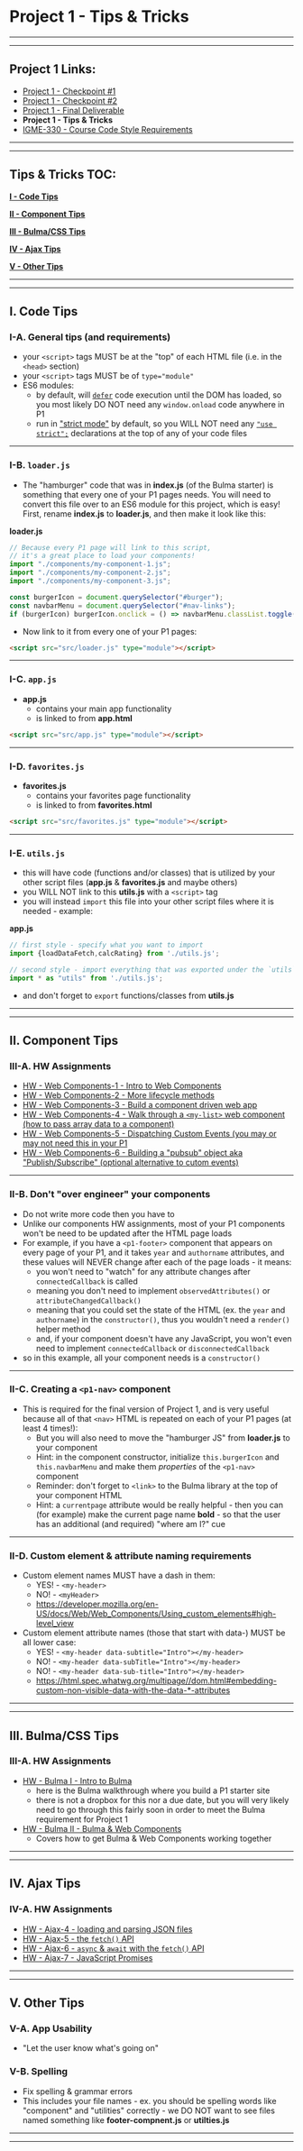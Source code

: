 # Project 1 - Tips & Tricks

<hr><hr>

## Project 1 Links:

- [Project 1 - Checkpoint #1](p1-checkpoint-1.md)
- [Project 1 - Checkpoint #2](p1-checkpoint-2.md)
- [Project 1 - Final Deliverable](p1-final.md)
- **Project 1 - Tips & Tricks**
- [IGME-330 - Course Code Style Requirements](330-code-style.md) 

<hr><hr>

## Tips & Tricks TOC:

[**I - Code Tips**](#code-tips)

[**II - Component Tips**](#component-tips)

[**III - Bulma/CSS Tips**](#css-tips)

[**IV - Ajax Tips**](#ajax-tips)

[**V - Other Tips**](#other-tips)
 
<hr><hr>

<a id="code-tips" />

## I. Code Tips

### I-A. General tips (and requirements)

- your `<script>` tags MUST be at the "top" of each HTML file (i.e. in the `<head>` section)
- your `<script>` tags MUST be of `type="module"`
- ES6 modules:
  - by default, will [`defer`](https://www.w3schools.com/tags/att_script_defer.asp) code execution until the DOM has loaded, so you most likely DO NOT need any `window.onload` code anywhere in P1
  - run in ["strict mode"](https://developer.mozilla.org/en-US/docs/Web/JavaScript/Reference/Strict_mode) by default, so you WILL NOT need any [`"use strict";`](https://www.w3schools.com/js/js_strict.asp) declarations at the top of any of your code files


<hr>

### I-B. `loader.js`

- The "hamburger" code that was in **index.js** (of the Bulma starter) is something that every one of your P1 pages needs. You will need to convert this file over to an ES6 module for this project, which is easy! First, rename **index.js** to **loader.js**, and then make it look like this:

**loader.js**

```js
// Because every P1 page will link to this script,
// it's a great place to load your components! 
import "./components/my-component-1.js";
import "./components/my-component-2.js";
import "./components/my-component-3.js";

const burgerIcon = document.querySelector("#burger");
const navbarMenu = document.querySelector("#nav-links");
if (burgerIcon) burgerIcon.onclick = () => navbarMenu.classList.toggle("is-active");

```

- Now link to it from every one of your P1 pages:

```html
<script src="src/loader.js" type="module"></script>
```
<hr>

### I-C. `app.js`

- **app.js**
  - contains your main app functionality
  - is linked to from **app.html**

```html
<script src="src/app.js" type="module"></script>
```

<hr>

### I-D. `favorites.js`

- **favorites.js**
  - contains your favorites page functionality
  - is linked to from **favorites.html**

```html
<script src="src/favorites.js" type="module"></script>
```

<hr>

### I-E. `utils.js`

- this will have code (functions and/or classes) that is utilized by your other script files (**app.js** & **favorites.js** and maybe others)
- you WILL NOT link to this **utils.js** with a `<script>` tag
- you will instead `import` this file into your other script files where it is needed - example:


**app.js**
```js
// first style - specify what you want to import
import {loadDataFetch,calcRating} from './utils.js';

// second style - import everything that was exported under the `utils` namespace
import * as "utils" from './utils.js';
```

- and don't forget to `export` functions/classes from **utils.js**

<a id="component-tips" />

<hr><hr>

## II. Component Tips

### III-A. HW Assignments

- [HW - Web Components-1 - Intro to Web Components](https://github.com/tonethar/IGME-330-Master/blob/master/notes/HW-wc-1.md)
- [HW - Web Components-2 - More lifecycle methods](https://github.com/tonethar/IGME-330-Master/blob/master/notes/HW-wc-2.md)
- [HW - Web Components-3 - Build a component driven web app](https://github.com/tonethar/IGME-330-Master/blob/master/notes/HW-wc-3.md)
- [HW - Web Components-4 - Walk through a `<my-list>` web component (how to pass array data to a component)](https://github.com/tonethar/IGME-330-Master/blob/master/notes/HW-wc-4.md)
- [HW - Web Components-5 - Dispatching Custom Events (you may or may not need this in your P1](https://github.com/tonethar/IGME-330-Master/blob/master/notes/HW-wc-5.md)
- [HW - Web Components-6 - Building a "pubsub" object aka "Publish/Subscribe" (optional alternative to cutom events)](https://github.com/tonethar/IGME-330-Master/blob/master/notes/HW-wc-6.md)

<hr>

### II-B. Don't "over engineer" your components
- Do not write more code then you have to
- Unlike our components HW assignments, most of your P1 components won't be need to be updated after the HTML page loads
- For example, if you have a `<p1-footer>` component that appears on every page of your P1, and it takes `year` and `authorname` attributes, and these values will NEVER change after each of the page loads - it means:
  - you won't need to "watch" for any attribute changes after `connectedCallback` is called
  - meaning you don't need to implement `observedAttributes()` or `attributeChangedCallback()`
  - meaning that you could set the state of the HTML (ex. the `year` and `authorname`) in the `constructor()`, thus you wouldn't need a `render()` helper method
  - and, if your component doesn't have any JavaScript, you won't even need to implement `connectedCallback` or `disconnectedCallback`
 - so in this example, all your component needs is a `constructor()`

<hr>

### II-C. Creating a `<p1-nav>` component

- This is required for the final version of Project 1, and is very useful because all of that `<nav>` HTML is repeated on each of your P1 pages (at least 4 times!):
  - But you will also need to move the "hamburger JS" from **loader.js** to your component
  - Hint: in the component constructor, initialize `this.burgerIcon` and `this.navbarMenu` and make them *properties* of the `<p1-nav>` component
  - Reminder: don't forget to `<link>` to the Bulma library at the top of your component HTML
  - Hint: a `currentpage` attribute would be really helpful - then you can (for example) make the current page name **bold** - so that the user has an additional (and required) "where am I?" cue 

<hr>
 
### II-D. Custom element & attribute naming requirements
- Custom element names MUST have a dash in them:
  - YES! - `<my-header>`
  - NO! - `<myHeader>`
  - https://developer.mozilla.org/en-US/docs/Web/Web_Components/Using_custom_elements#high-level_view
- Custom element attribute names (those that start with data-) MUST be all lower case:
  - YES! - `<my-header data-subtitle="Intro"></my-header>`
  - NO! - `<my-header data-subTitle="Intro"></my-header>`
  - NO! - `<my-header data-sub-title="Intro"></my-header>`
  - https://html.spec.whatwg.org/multipage//dom.html#embedding-custom-non-visible-data-with-the-data-*-attributes

<a id="css-tips" />

<hr><hr>

## III. Bulma/CSS Tips

### III-A. HW Assignments

- [HW - Bulma I - Intro to Bulma](https://github.com/tonethar/IGME-330-Master/blob/master/notes/HW-bulma-1.md)
  - here is the Bulma walkthrough where you build a P1 starter site
  - there is not a dropbox for this nor a due date, but you will very likely need to go through this fairly soon in order to meet the Bulma requirement for Project 1
- [HW - Bulma II - Bulma & Web Components](https://github.com/tonethar/IGME-330-Master/blob/master/notes/HW-bulma-2.md)
  - Covers how to get Bulma & Web Components working together

<a id="ajax-tips" />

<hr><hr>

## IV. Ajax Tips

### IV-A. HW Assignments

- [HW - Ajax-4 - loading and parsing JSON files](https://github.com/tonethar/IGME-330-Master/blob/master/notes/HW-ajax-4.md)
- [HW - Ajax-5 - the `fetch()` API](https://github.com/tonethar/IGME-330-Master/blob/master/notes/HW-ajax-5.md)
- [HW - Ajax-6 - `async` & `await` with the `fetch()` API](https://github.com/tonethar/IGME-330-Master/blob/master/notes/HW-ajax-6.md)
- [HW - Ajax-7 - JavaScript Promises](https://github.com/tonethar/IGME-330-Master/blob/master/notes/HW-ajax-7.md)

<a id="other-tips" />

<hr><hr>

## V. Other Tips

### V-A. App Usability

- "Let the user know what's going on"

### V-B. Spelling

- Fix spelling & grammar errors
- This includes your file names - ex. you should be spelling words like "component" and "utilities" correctly - we DO NOT want to see files named something like **footer-compnent.js** or **utilties.js**

<hr><hr>
